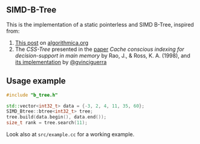 ## SIMD-B-Tree
This is the implementation of a static pointerless and SIMD B-Tree, inspired from:

1. [This post](https://en.algorithmica.org/hpc/data-structures/s-tree/) on [algorithmica.org](https://en.algorithmica.org/)
1. The _CSS-Tree_ presented in the [paper](https://dl.acm.org/doi/10.5555/645925.671362) _Cache conscious indexing for decision-support in main memory_ by Rao, J., & Ross, K. A. (1998), and [its implementation](https://github.com/gvinciguerra/CSS-tree) by [@gvinciguerra](https://github.com/gvinciguerra)

## Usage example

```c++
#include "b_tree.h"

std::vector<int32_t> data = {-3, 2, 4, 11, 35, 60};
SIMD_Btree::btree<int32_t> tree;
tree.build(data.begin(), data.end());
size_t rank = tree.search(11);
```

Look also at `src/example.cc` for a working example.
